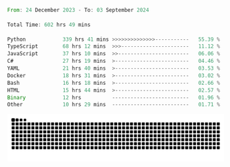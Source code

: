 <!--START_SECTION:waka-->

```rust
From: 24 December 2023 - To: 03 September 2024

Total Time: 602 hrs 49 mins

Python            339 hrs 41 mins >>>>>>>>>>>>>>-----------   55.39 %
TypeScript        68 hrs 12 mins  >>>----------------------   11.12 %
JavaScript        37 hrs 10 mins  >>-----------------------   06.06 %
C#                27 hrs 19 mins  >------------------------   04.46 %
YAML              21 hrs 40 mins  >------------------------   03.53 %
Docker            18 hrs 31 mins  >------------------------   03.02 %
Bash              16 hrs 18 mins  >------------------------   02.66 %
HTML              15 hrs 44 mins  >------------------------   02.57 %
Binary            12 hrs          -------------------------   01.96 %
Other             10 hrs 29 mins  -------------------------   01.71 %
```

<!--END_SECTION:waka-->


<picture>
  <source media="(prefers-color-scheme: dark)" srcset="https://raw.githubusercontent.com/jeerawut97/jeerawut97/output/github-contribution-grid-snake.svg">
  <img alt="github contribution grid snake animation" src="https://raw.githubusercontent.com/jeerawut97/jeerawut97/output/github-contribution-grid-snake.svg">
</picture>
